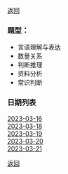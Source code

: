 [返回](../../index.md)

### 题型：

- 言语理解与表达
- 数量关系
- 判断推理
- 资料分析
- 常识判断

### 日期列表

[2023-03-16](./m1/2023-03-16.md)\
[2023-03-18](./m1/2023-03-18.md)\
[2023-03-19](./m1/2023-03-19.md)\
[2023-03-20](./m1/2023-03-20.md)\
[2023-03-21](./m1/2023-03-21.md)

[返回](../../index.md)
